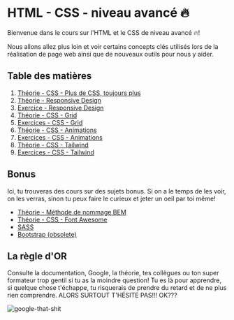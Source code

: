 # HTML - CSS - niveau avancé :fire:

Bienvenue dans le cours sur l'HTML et le CSS de niveau avancé :fire:!

Nous allons allez plus loin et voir certains concepts clés utilisés lors de la réalisation de page web ainsi que de nouveaux outils pour nous y aider.

## Table des matières

1. [Théorie - CSS - Plus de CSS, toujours plus](01-theorie-css-more.md)
2. [Théorie - Responsive Design](02-theorie-responsive-design.md)
3. [Exercice - Responsive Design](03-exercices-intermediaires-rd.md)
4. [Théorie - CSS - Grid](04-theorie-css-grid.md)
5. [Exercices - CSS - Grid](05-exercices-css-grid.md)
6. [Théorie - CSS - Animations](06-theorie-css-animations.md)
7. [Exercices - CSS - Animations](07-exercices-css-animations.md)
8. [Théorie - CSS - Tailwind](08-theorie-tailwind.md)
9. [Exercices - CSS - Tailwind](09-exercices-tailwind.md)
<!-- 10. [Exercice Final - Maquette Creative](10-exercice-maquette-creative.md) -->

## Bonus

Ici, tu trouveras des cours sur des sujets bonus. Si on a le temps de les voir, on les verras, sinon tu peux faire le curieux et jeter un oeil par toi même!

- [Théorie - Méthode de nommage BEM](bonus-theorie-bem.md)
- [Théorie - CSS - Font Awesome](bonus-theorie-font_awesome.md)
- [SASS](bonus-sass.md)
- [Bootstrap (obsolete)](bonus-bootstrap.md)

## La règle d'OR

Consulte la documentation, Google, la théorie, tes collègues ou ton super formateur trop gentil si tu as la moindre question! Tu es là pour apprendre, si quelque chose t'échappe, tu risquerais de prendre du retard et de ne plus rien comprendre. ALORS SURTOUT T'HÉSITE PAS!!! OK???

![google-that-shit](https://media.tenor.com/XE64TGgCPxAAAAAC/google-exists-google.gif)
